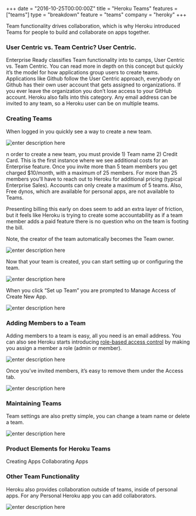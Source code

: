 +++
date = "2016-10-25T00:00:00Z"
title = "Heroku Teams"
features = ["teams"]
type = "breakdown"
feature = "teams"
company = "heroky"
+++ 

Team functionality drives collaboration, which is why Heroku introduced Teams for people to build and collaborate on apps together.

### User Centric vs. Team Centric? User Centric.
Enterprise Ready classifies Team functionality into to camps, User Centric vs. Team Centric. You can read more in depth on this concept but quickly it’s the model for how applications group users to create teams. Applications like Github follow the User Centric approach, everybody on Github has their own user account that gets assigned to organizations. If you ever leave the organization you don’t lose access to your GitHub account. Heroku also falls into this category. Any email address can be invited to any team, so a Heroku user can be on multiple teams.

### Creating Teams
When logged in you quickly see a way to create a new team.

![enter description here](https://i.imgur.com/2ZgaiCb.png)

n order to create a new team, you must provide 1) Team name 2) Credit Card. This is the first instance where we see additional costs for an Enterprise feature. Once you invite more than 5 team members you get charged $10/month, with a maximum of 25 members. For more than 25 members you’ll have to reach out to Heroku for additional pricing (typical Enterprise Sales). Accounts can only create a maximum of 5 teams. Also, Free dynos, which are available for personal apps, are not available to Teams.

Presenting billing this early on does seem to add an extra layer of friction, but it feels like Heroku is trying to create some accountability as if a team member adds a paid feature there is no question who on the team is footing the bill.

Note, the creator of the team automatically becomes the Team owner.

![enter description here](https://i.imgur.com/qnZ1g6j.png)

Now that your team is created, you can start setting up or configuring the team.

![enter description here](https://i.imgur.com/2vlhxR3.png)

When you click “Set up Team” you are prompted to Manage Access of Create New App.

![enter description here](https://i.imgur.com/TQonO2D.png)

### Adding Members to a Team
Adding members to a team is easy, all you need is an email address. You can also see Heroku starts introducing [role-based access control](/features/role-based-access-control) by making you assign a member a role (admin or member).

![enter description here](https://i.imgur.com/RstX90J.png)

Once you’ve invited members, it’s easy to remove them under the Access tab.

![enter description here](https://i.imgur.com/L3XcPfo.png)

### Maintaining Teams
Team settings are also pretty simple, you can change a team name or delete a team.

![enter description here](https://i.imgur.com/o5Yyt46.png)

### Product Elements for Heroku Teams
Creating Apps
Collaborating Apps

### Other Team Functionality
Heroku also provides collaboration outside of teams, inside of personal apps. For any Personal Heroku app you can add collaborators.

![enter description here](https://i.imgur.com/KRBWo4t.png)

